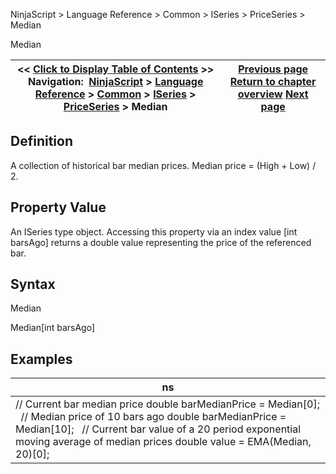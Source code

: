 ﻿
NinjaScript > Language Reference > Common > ISeries<T> > PriceSeries<double> > Median

Median

| << [Click to Display Table of Contents](median.md) >> **Navigation:**     [NinjaScript](ninjascript-1.md) > [Language Reference](language_reference_wip-1.md) > [Common](common-1.md) > [ISeries<T>](iseriest-1.md) > [PriceSeries<double>](priceseries-1.md) > Median | [Previous page](lows-1.md) [Return to chapter overview](priceseries-1.md) [Next page](medians-1.md) |
| --- | --- |
## Definition
A collection of historical bar median prices. Median price = (High + Low) / 2.
 
## Property Value
An ISeries<double> type object. Accessing this property via an index value [int barsAgo] returns a double value representing the price of the referenced bar.
## 
## Syntax
Median  

Median[int barsAgo]
## 
## 
## Examples

| ns |
| --- |
| // Current bar median price double barMedianPrice = Median[0];   // Median price of 10 bars ago double barMedianPrice = Median[10];   // Current bar value of a 20 period exponential moving average of median prices double value = EMA(Median, 20)[0]; |
